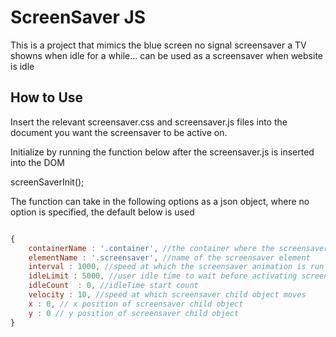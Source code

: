 ScreenSaver JS
=========================

This is a project that mimics the blue screen no signal screensaver a TV showns when idle for a while... can be used as a screensaver when website is idle


## How to Use

Insert the relevant screensaver.css and screensaver.js files into the document you want the screensaver to be active on.

Initialize by running the function below after the screensaver.js is inserted into the DOM 

screenSaverInit();

The function can take in the following options as a json object, where no option is specified, the default below is used

```javascript

{
    containerName : '.container', //the container where the screensaver will be embedded into, usually a div child of the body element
    elementName : '.screensaver', //name of the screensaver element
    interval : 1000, //speed at which the screensaver animation is run in milliseconds
    idleLimit : 5000, //user idle time to wait before activating screensaver
    idleCount  : 0, //idleTime start count
    velocity : 10, //speed at which screensaver child object moves
    x : 0, // x position of screensaver child object
    y : 0 // y position of screensaver child object
}
```